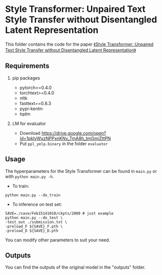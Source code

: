 # Style Transformer: Unpaired Text Style Transfer without Disentangled Latent Representation

This folder contains the code for the paper [《Style Transformer: Unpaired Text Style Transfer without Disentangled Latent Representation》](https://arxiv.org/abs/1905.05621)



## Requirements

1. pip packages
    - pytorch>=0.4.0
    - torchtext>=0.4.0
    - nltk
    - fasttext==0.8.3
    - pypi-kenlm
    - tqdm
    
2. LM for evaluator
    - Download https://drive.google.com/open?id=1pklyWxzNPPxnKNy_TmA8h_tmGmiZttPN
    - Put `ppl_yelp.binary` in the folder `evaluator`

## Usage

The hyperparameters for the Style Transformer can be found in `main.py` or with `python main.py -h`.

- To train:
```shell
python main.py --do_train
```
- To inference on test set:
```shell
SAVE=./save/Feb15141010/ckpts/2000 # just example
python main.py --do_test \
-test_out ./submission.txt \
-preload_F ${SAVE}_F.pth \
-preload_D ${SAVE}_D.pth
```
You can modify other parameters to suit your need.


## Outputs

You can find the outputs of the original model in the "outputs" folder.
